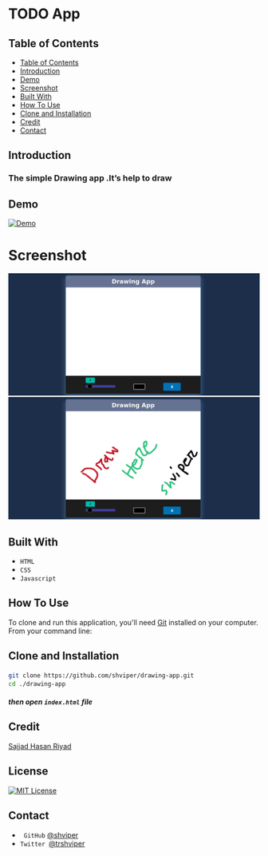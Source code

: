 # TODO App

## Table of Contents

- [Table of Contents](#table-of-contents)
- [Introduction](#introduction)
- [Demo](#demo)
- [Screenshot](#screenshot)
- [Built With](#built-with)
- [How To Use](#how-to-use)
- [Clone and Installation](#clone-and-installation)
- [Credit](#credit)
- [Contact](#contact)

## Introduction

### The simple Drawing app .It’s help to draw

## Demo

[![Demo](https://img.shields.io/badge/Live-Preview-orange.svg?style=for-the-badge&logo=appveyor)](https://shviper.github.io/drawing-app/)

# Screenshot

![screenshot](./img/img-1.png)
![screenshot](./img/img-2.png)

## Built With

- `HTML`
- `CSS`
- `Javascript`

## How To Use

To clone and run this application, you'll need [Git](https://git-scm.com) installed on your computer. From your command line:

## Clone and Installation

```bash
git clone https://github.com/shviper/drawing-app.git
cd ./drawing-app
```

##### then open `index.html` file

## Credit

[Sajjad Hasan Riyad](https://www.facebook.com/shviper)

## License

[![MIT License](https://img.shields.io/badge/License-MIT-green.svg?style=for-the-badge&logo=appveyor)](https://choosealicense.com/licenses/mit/)
## Contact

- ` GitHub` [@shviper](https://www.github.com/shviper)
- `Twitter `[@trshviper](https://www.twitter.com/trshviper)
